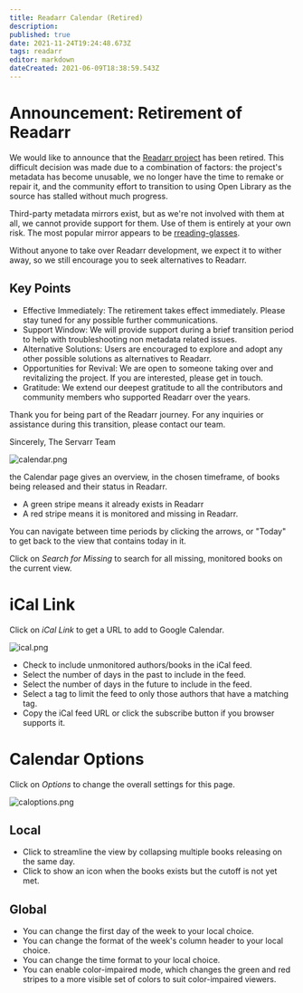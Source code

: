 ```yaml
---
title: Readarr Calendar (Retired)
description:
published: true
date: 2021-11-24T19:24:48.673Z
tags: readarr
editor: markdown
dateCreated: 2021-06-09T18:38:59.543Z
---
```

# Announcement: Retirement of Readarr

We would like to announce that the [Readarr project](https://github.com/Readarr/Readarr) has been retired. This difficult decision was made due to a combination of factors: the project's metadata has become unusable, we no longer have the time to remake or repair it, and the community effort to transition to using Open Library as the source has stalled without much progress.

Third-party metadata mirrors exist, but as we're not involved with them at all, we cannot provide support for them. Use of them is entirely at your own risk. The most popular mirror appears to be [rreading-glasses](https://github.com/blampe/rreading-glasses).

Without anyone to take over Readarr development, we expect it to wither away, so we still encourage you to seek alternatives to Readarr.

## Key Points

- Effective Immediately: The retirement takes effect immediately. Please stay tuned for any possible further communications.
- Support Window: We will provide support during a brief transition period to help with troubleshooting non metadata related issues.
- Alternative Solutions: Users are encouraged to explore and adopt any other possible solutions as alternatives to Readarr.
- Opportunities for Revival: We are open to someone taking over and revitalizing the project. If you are interested, please get in touch.
- Gratitude: We extend our deepest gratitude to all the contributors and community members who supported Readarr over the years.

Thank you for being part of the Readarr journey. For any inquiries or assistance during this transition, please contact our team.

Sincerely,
The Servarr Team

![calendar.png](/assets/readarr/calendar.png)

the Calendar page gives an overview, in the chosen timeframe, of books being released and their status in Readarr.

- A green stripe means it already exists in Readarr
- A red stripe means it is monitored and missing in Readarr.

You can navigate between time periods by clicking the arrows, or "Today" to get back to the view that contains today in it.

Click on *Search for Missing* to search for all missing, monitored books on the current view.

# iCal Link

Click on *iCal Link* to get a URL to add to Google Calendar.

![ical.png](/assets/readarr/ical.png)

- Check to include unmonitored authors/books in the iCal feed.
- Select the number of days in the past to include in the feed.
- Select the number of days in the future to include in the feed.
- Select a tag to limit the feed to only those authors that have a matching tag.
- Copy the iCal feed URL or click the subscribe button if you browser supports it.

# Calendar Options

Click on *Options* to change the overall settings for this page.

![caloptions.png](/assets/readarr/caloptions.png)

## Local

- Click to streamline the view by collapsing multiple books releasing on the same day.
- Click to show an icon when the books exists but the cutoff is not yet met.

## Global

- You can change the first day of the week to your local choice.
- You can change the format of the week's column header to your local choice.
- You can change the time format to your local choice.
- You can enable color-impaired mode, which changes the green and red stripes to a more visible set of colors to suit color-impaired viewers.
